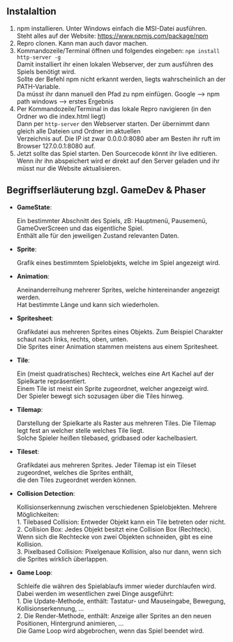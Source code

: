 ## Instalaltion
1. npm installieren. Unter Windows einfach die MSI-Datei ausführen.   
   Steht alles auf der Website: https://www.npmjs.com/package/npm  
2. Repro clonen. Kann man auch davor machen.  
3. Kommandozeile/Terminal öffnen und folgendes eingeben: `npm install http-server -g`  
   Damit installiert ihr einen lokalen Webserver, der zum ausführen des Spiels benötigt wird.  
   Sollte der Befehl npm nicht erkannt werden, liegts wahrscheinlich an der PATH-Variable.  
   Da müsst ihr dann manuell den Pfad zu npm einfügen. Google --> npm path windows --> erstes Ergebnis  
4. Per Kommandozeile/Terminal in das lokale Repro navigieren (in den Ordner wo die index.html liegt)  
   Dann per `http-server` den Webserver starten. Der übernimmt dann gleich alle Dateien und Ordner im aktuellen  
   Verzeichnis auf. Die IP ist zwar 0.0.0.0:8080 aber am Besten ihr ruft im Browser 127.0.0.1:8080 auf.  
5. Jetzt sollte das Spiel starten. Den Sourcecode könnt ihr live editieren.   
   Wenn ihr ihn abspeichert wird er direkt auf den Server geladen und ihr müsst nur die Website aktualisieren.  


## Begriffserläuterung bzgl. GameDev & Phaser
* **GameState**:
   
   Ein bestimmter Abschnitt des Spiels, zB: Hauptmenü, Pausemenü, GameOverScreen und das eigentliche Spiel.  
   Enthält alle für den jeweiligen Zustand relevanten Daten.
* **Sprite**:
   
   Grafik eines bestimmtem Spielobjekts, welche im Spiel angezeigt wird.  
* **Animation**:
   
   Aneinanderreihung mehrerer Sprites, welche hintereinander angezeigt werden.   
   Hat bestimmte Länge und kann sich wiederholen.
* **Spritesheet**:
   
   Grafikdatei aus mehreren Sprites eines Objekts. Zum Beispiel Charakter schaut nach links, rechts, oben, unten.   
   Die Sprites einer Animation stammen meistens aus einem Spritesheet.
* **Tile**: 
   
   Ein (meist quadratisches) Rechteck, welches eine Art Kachel auf der Spielkarte repräsentiert.  
   Einem Tile ist meist ein Sprite zugeordnet, welcher angezeigt wird.   
   Der Spieler bewegt sich sozusagen über die Tiles hinweg.
* **Tilemap**:
   
   Darstellung der Spielkarte als Raster aus mehreren Tiles. Die Tilemap legt fest an welcher stelle welches Tile liegt.  
   Solche Spieler heißen tilebased, gridbased oder kachelbasiert.
* **Tileset**:
   
   Grafikdatei aus mehreren Sprites. Jeder Tilemap ist ein Tileset zugeordnet, welches die Sprites enthält,   
   die den Tiles zugeordnet werden können.
* **Collision Detection**:
   
   Kollisionserkennung zwischen verschiedenen Spielobjekten. Mehrere Möglichkeiten:  
      1. Tilebased Collision: Entweder Objekt kann ein Tile betreten oder nicht.  
      2. Collision Box: Jedes Objekt besitzt eine Collision Box (Rechteck). Wenn sich die Rechtecke von zwei Objekten                                schneiden, gibt es eine Kollision.  
      3. Pixelbased Collision: Pixelgenaue Kollision, also nur dann, wenn sich die Sprites wirklich überlappen.  
* **Game Loop**:
   
   Schleife die währen des Spielablaufs immer wieder durchlaufen wird.  
   Dabei werden im wesentlichen zwei Dinge ausgeführt:  
      1. Die Update-Methode, enthält: Tastatur- und Mauseingabe, Bewegung, Kollisionserkennung, ...  
      2. Die Render-Methode, enthält: Anzeige aller Sprites an den neuen Positionen, Hintergrund animieren, ...  
   Die Game Loop wird abgebrochen, wenn das Spiel beendet wird.
